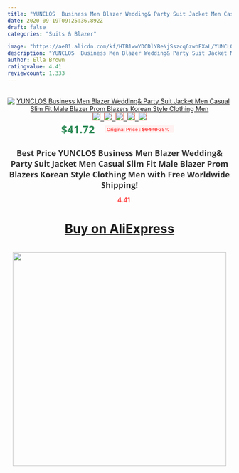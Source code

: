 ```yaml
---
title: "YUNCLOS  Business Men Blazer Wedding& Party Suit Jacket Men Casual Slim Fit Male Blazer Prom Blazers Korean Style Clothing Men"
date: 2020-09-19T09:25:36.892Z
draft: false
categories: "Suits & Blazer"

image: "https://ae01.alicdn.com/kf/HTB1wwYDCDlYBeNjSszcq6zwhFXaL/YUNCLOS-Business-Men-Blazer-Wedding-Party-Suit-Jacket-Men-Casual-Slim-Fit-Male-Blazer-Prom-Blazers.jpg"
description: "YUNCLOS  Business Men Blazer Wedding& Party Suit Jacket Men Casual Slim Fit Male Blazer Prom Blazers Korean Style Clothing Men"
author: Ella Brown
ratingvalue: 4.41
reviewcount: 1.333
---
```

<br>
<div style="text-align: center;">
<a href="https://s.click.aliexpress.com/e/_Am4mgz" target="_blank" rel="nofollow noopener noreferrer"><img alt="YUNCLOS  Business Men Blazer Wedding& Party Suit Jacket Men Casual Slim Fit Male Blazer Prom Blazers Korean Style Clothing Men" class="magnifier-image" src="https://ae01.alicdn.com/kf/HTB1wwYDCDlYBeNjSszcq6zwhFXaL/YUNCLOS-Business-Men-Blazer-Wedding-Party-Suit-Jacket-Men-Casual-Slim-Fit-Male-Blazer-Prom-Blazers.jpg_640x640.jpg">
<br>
<img style="border:1px solid salmon" src="https://ae01.alicdn.com/kf/HTB1wwYDCDlYBeNjSszcq6zwhFXaL/YUNCLOS-Business-Men-Blazer-Wedding-Party-Suit-Jacket-Men-Casual-Slim-Fit-Male-Blazer-Prom-Blazers.jpg_120x120.jpg">&nbsp;&nbsp;<img style="border:1px solid salmon" src="https://ae01.alicdn.com/kf/HTB1lLAkCv1TBuNjy0Fjq6yjyXXab/YUNCLOS-Business-Men-Blazer-Wedding-Party-Suit-Jacket-Men-Casual-Slim-Fit-Male-Blazer-Prom-Blazers.jpg_120x120.jpg">&nbsp;&nbsp;<img style="border:1px solid salmon" src="https://ae01.alicdn.com/kf/HTB1zLP6t5CYBuNkHFCcq6AHtVXa1/YUNCLOS-Business-Men-Blazer-Wedding-Party-Suit-Jacket-Men-Casual-Slim-Fit-Male-Blazer-Prom-Blazers.jpg_120x120.jpg">&nbsp;&nbsp;<img style="border:1px solid salmon" src="https://ae01.alicdn.com/kf/HTB1FzsbkiMnBKNjSZFCq6x0KFXag/YUNCLOS-Business-Men-Blazer-Wedding-Party-Suit-Jacket-Men-Casual-Slim-Fit-Male-Blazer-Prom-Blazers.jpg_120x120.jpg">&nbsp;&nbsp;<img style="border:1px solid salmon" src="https://ae01.alicdn.com/kf/HTB1RtVuCTJYBeNjy1zeq6yhzVXav/YUNCLOS-Business-Men-Blazer-Wedding-Party-Suit-Jacket-Men-Casual-Slim-Fit-Male-Blazer-Prom-Blazers.jpg_120x120.jpg"></a></div><br0>
<div style="text-align: center;"><span style="background-color: white; border: 0px; box-sizing: border-box; color: seagreen; display: inline-block; font-family: &quot;open sans&quot; , &quot;arial&quot; , &quot;helvetica&quot; , sans-serif , &quot;heiti&quot;; font-size: 24px; font-stretch: inherit; font-weight: 700; line-height: inherit; margin: 0px 10px 0px 0px; padding: 0px; vertical-align: middle;">$41.72 </span>
<span style="background: rgb(255 , 241 , 241); border-radius: 3px; border: 0px; box-sizing: border-box; color: #ff4747; display: inline-block; font-family: inherit; font-size: 12px; font-stretch: inherit; font-style: inherit; font-variant: inherit; font-weight: 600; line-height: inherit; margin: 0px; padding: 2px 5px; transform: scale(0.9); vertical-align: middle;">Original Price : <b style="text-decoration: line-through;">$64.18 </b> 35%&nbsp;&nbsp;</span></div>
<h1 style="color: #333333; display: inline-block; font-family: &quot;open sans&quot; , &quot;arial&quot; , &quot;helvetica&quot; , sans-serif , &quot;heiti&quot;; font-size: 18px; font-stretch: inherit; font-weight: 700; text-align: center;">Best Price YUNCLOS  Business Men Blazer Wedding& Party Suit Jacket Men Casual Slim Fit Male Blazer Prom Blazers Korean Style Clothing Men with Free Worldwide Shipping!</h1>
<div style="color: #ff4747; text-align: center;">
<img src="https://4.bp.blogspot.com/-M0ZcTcb-5uY/XleCXlxnR4I/AAAAAAAAAEc/OrjgMkXV1oMQFaCRZj5HQwOCBcu3w1FegCPcBGAYYCw/s1600/star.png" style="height: 15px;">&nbsp;<b>4.41</b></div>
<div class="button_cont" align="center"><a class="buynow_a" href="https://s.click.aliexpress.com/e/_Am4mgz" target="_blank" rel="nofollow noopener noreferrer"><H1>Buy on AliExpress</H1></a></div><br>
<div class="separator" style="clear: both; text-align: center;">
<img src="https://lh3.googleusercontent.com/-pTy5HemUv9M/XlePHvY0dAI/AAAAAAAAAE4/0nX5iRUoIWY8eMW9Dpxeirr157OZliDIgCLcBGAsYHQ/s1600/badge.gif" width="480">
</div>
